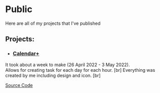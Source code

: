 # Public
Here are all of my projects that I've published

## Projects:
- ### [Calendar+](https://calendar-plus-rd.netlify.app)

It took about a week to make (26 April 2022 - 3 May 2022). <br>
Allows for creating task for each day for each hour. [br]
Everything was created by me including design and icon. [br]

[Source Code](https://github.com/Radoslaw-Drab/Projects-Public/tree/main/Calendar%2B)

